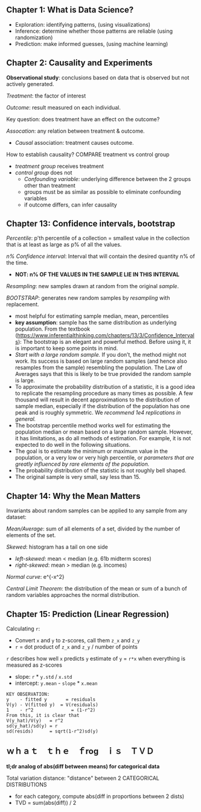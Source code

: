 ## Chapter 1: What is Data Science?
- Exploration: identifying patterns, (using visualizations)
- Inference: determine whether those patterns are reliable (using randomization)
- Prediction: make informed guesses, (using machine learning)

## Chapter 2: Causality and Experiments
**Observational study**: conclusions based on data that is observed but not actively generated.

*Treatment*: the factor of interest

*Outcome*: result measured on each individual.

Key question: does treatment have an effect on the outcome?

*Assocation*: any relation between treatment & outcome.
- *Causal* association: treatment causes outcome.

How to establish causality? COMPARE treatment vs control group
- *treatment group* receives treatment
- *control group* does not
	- *Confounding variable*: underlying difference between the 2 groups other than treatment
	- groups must be as similar as possible to eliminate confounding variables
	- if outcome differs, can infer causality


## Chapter 13: Confidence intervals, bootstrap
*Percentile*: p'th percentile of a collection = smallest value in the collection that is at least as large as p% of all the values.

*n% Confidence interval*: Interval that will contain the desired quantity n% of the time.
- **NOT: n% OF THE VALUES IN THE SAMPLE LIE IN THIS INTERVAL**

*Resampling*: new samples drawn at random from the original *sample*.

*BOOTSTRAP*: generates new random samples by *resampling* with replacement.
- most helpful for estimating sample median, mean, percentiles
- **key assumption**: sample has the same distribution as underlying population.
From the textbook (https://www.inferentialthinking.com/chapters/13/3/Confidence_Intervals): The bootstrap is an elegant and powerful method. Before using it, it is important to keep some points in mind.
- *Start with a large random sample.* If you don’t, the method might not work. Its success is based on large random samples (and hence also resamples from the sample) resembling the population. The Law of Averages says that this is likely to be true provided the random sample is large.
- To approximate the probability distribution of a statistic, it is a good idea to replicate the resampling procedure as many times as possible. A few thousand will result in decent approximations to the distribution of sample median, especially if the distribution of the population has one peak and is roughly symmetric. We *recommend 1e4 replications in general.*
- The bootstrap percentile method works well for estimating the population median or mean based on a large random sample. However, it has limitations, as do all methods of estimation. For example, it is not expected to do well in the following situations.
- The goal is to estimate the minimum or maximum value in the population, or a very low or very high percentile, or *parameters that are greatly influenced by rare elements of the population.*
- The probability distribution of the statistic is not roughly bell shaped.
- The original sample is very small, say less than 15.

## Chapter 14: Why the Mean Matters
Invariants about random samples can be applied to any sample from any dataset:

*Mean/Average*: sum of all elements of a set, divided by the number of elements of the set. 

*Skewed*: histogram has a tail on one side
- *left-skewed*: mean < median (e.g. 61b midterm scores)
- *right-skewed*: mean > median (e.g. incomes)

*Normal curve*: e^{-x^2}

*Central Limit Theorem*: the distribution of the mean or sum of a bunch of random variables approaches the normal distribution.

## Chapter 15: Prediction (Linear Regression)
Calculating `r`: 
- Convert `x` and `y` to z-scores, call them `z_x` and `z_y`
- `r` = dot product of `z_x` and `z_y` / number of points

`r` describes how well `x` predicts `y`
estimate of `y` = `r*x` when everything is measured as z-scores
- slope: `r` * `y.std` / `x.std`
- intercept: `y.mean` - `slope` * `x.mean`

```
KEY OBSERVATION: 
y 	 - fitted y 	  = residuals
V(y) - V(fitted y)	= V(residuals)
1    - r^2 			    = (1-r^2)
From this, it is clear that 
V(y_hat)/V(y)   = r^2
sd(y_hat)/sd(y) = r
sd(resids)      = sqrt(1-r^2)sd(y)
```

## ｗｈａｔ　ｔｈｅ　ｆrog　ｉｓ　ＴＶＤ

**tl;dr analog of abs(diff between means) for categorical data**

Total variation distance: "distance" between 2 CATEGORICAL DISTRIBUTIONS
- for each category, compute abs(diff in proportions between 2 dists)
- TVD = sum(abs(diff)) / 2
